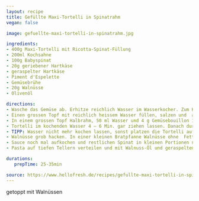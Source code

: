 ```yaml
---
layout: recipe
title: Gefüllte Maxi-Tortelli in Spinatrahm
vegan: false

image: gefuellte-maxi-tortelli-in-spinatrahm.jpg

ingredients:
- 400g Maxi-Tortelli mit Ricotta-Spinat-Füllung
- 200ml Kochsahne
- 100g Babyspinat
- 20g geriebener Hartkäse
- geraspelter Hartkäse
- Piment d'Espelette
- Gemüsebrühe
- 20g Walnüsse
- Olivenöl

directions:
- Wasche das Gemüse ab. Erhitze reichlich Wasser im Wasserkocher. Zum Kochen benötigst Du ausserdem grossen Topf, kleinen Topf, kleine Bratpfanne, kleine Schüssel, Sieb, und Stabmixer.
- Einen grossen Topf mit reichlich heissem Wasser füllen, salzen und  aufkochen lassen. In einer kleinen Schüssel 1 EL Öl mit Piment  d’Espelette verrühren.
- In einem grossen Topf Halbrahm, 50 ml Wasser und 4 g Gemüsebouillon 1 Min. aufkochen lassen. Geriebenen Hartkäse und Hälfte  vom Babyspinat unterheben, zusammenfallen lassen und mit einem Stabmixer zu einer glatten grünen Sauce mixen. Mit Salz* und Pfeffer*  abschmecken.
- Tortelli im kochenden Wasser 4 – 6 Min. gar ziehen lassen. Danach durch ein Sieb abgiessen. 
- TIPP: Wasser nicht mehr kochen lassen, sonst platzen die Tortelli auf.
- Walnüsse grob hacken. In einer kleinen Bratpfanne Walnüsse ohne  Fettzugabe rösten, bis sie duften. Dann Nüsse aus der Bratpfanne nehmen und zum Pfeffer-Öl geben und verrühren.
- Sauce noch mal aufkochen und restlichen Spinat in kleinen Portionen nach und nach zugeben, bis der gesamte Spinat zerfallen ist. Gekochte  Tortelli mit der Sauce vermengen und mit Salz und Pfeffer abschmecken.
- Pasta auf tiefen Tellern verteilen und mit Walnuss-Öl und geraspeltem Hartkäse toppen.

durations:
   prepTime: 25-35min

source: https://www.hellofresh.de/recipes/gefullte-maxi-tortelli-in-spinatrahm-5e7de7ad51188a29f54cdef2
---
```


getoppt mit Walnüssen